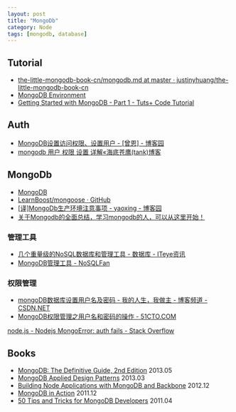 ```yaml
---
layout: post
title: "MongoDb"
category: Node
tags: [mongodb, database]
--- 
```


## Tutorial

- [the-little-mongodb-book-cn/mongodb.md at master · justinyhuang/the-little-mongodb-book-cn](https://github.com/justinyhuang/the-little-mongodb-book-cn/blob/master/mongodb.md)
- [MongoDB Environment](http://www.tutorialspoint.com/mongodb/mongodb_environment.htm)
- [Getting Started with MongoDB - Part 1 - Tuts+ Code Tutorial](http://code.tutsplus.com/tutorials/getting-started-with-mongodb-part-1--net-22879)

## Auth

- [MongoDB设置访问权限、设置用户 - [曾恩] - 博客园](http://www.cnblogs.com/zengen/archive/2011/04/23/2025722.html)
- [mongodb 用户 权限 设置 详解«海底苍鹰(tank)博客](http://blog.51yip.com/nosql/1575.html)

## MongoDb

- [MongoDB](http://www.mongodb.org/)
- [LearnBoost/mongoose · GitHub](https://github.com/LearnBoost/mongoose)
- [[译]MongoDb生产环境注意事项 - yaoxing - 博客园](http://www.cnblogs.com/yaoxing/p/mongodb-production-notes.html)
- [关于Mongodb的全面总结，学习mongodb的人，可以从这里开始！](http://blog.csdn.net/jakenson/article/details/7060431)

### 管理工具

- [几个重量级的NoSQL数据库和管理工具 - 数据库 - ITeye资讯](http://www.iteye.com/news/22607-NoSQL-Redis-Cassandra-MongoDB)
- [MongoDB管理工具 - NoSQLFan](http://blog.nosqlfan.com/html/213.html)

### 权限管理

- [mongoDB数据库设置用户名及密码 - 我的人生，我做主 - 博客频道 - CSDN.NET](http://blog.csdn.net/wycf1314/article/details/10225921)
- [MongoDB权限管理之用户名和密码的操作 - 51CTO.COM](http://database.51cto.com/art/201107/278042.htm)

[node.js - Nodejs MongoError: auth fails - Stack Overflow](http://stackoverflow.com/questions/21180643/nodejs-mongoerror-auth-fails)

## Books

- [MongoDB: The Definitive Guide, 2nd Edition](http://www.salttiger.com/mongodb-the-definitive-guide-2nd-edition/) 2013.05
- [MongoDB Applied Design Patterns](http://www.salttiger.com/mongodb-applied-design-patterns/) 2013.03
- [Building Node Applications with MongoDB and Backbone](http://www.salttiger.com/building-node-applications-with-mongodb-and-backbone/) 2012.12
- [MongoDB in Action](http://www.salttiger.com/mongodb-in-action/) 2011.12
- [50 Tips and Tricks for MongoDB Developers](http://www.salttiger.com/50-tips-and-tricks-for-mongodb-developers/) 2011.04